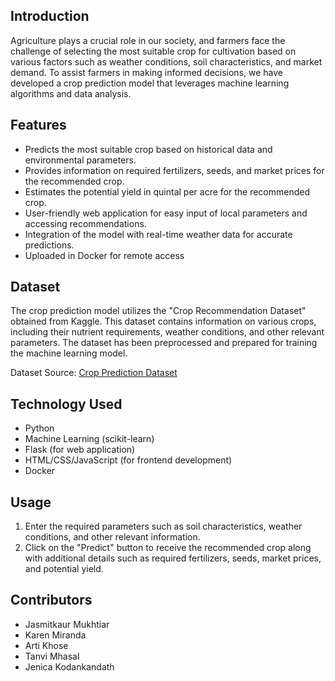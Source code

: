 ## Introduction
Agriculture plays a crucial role in our society, and farmers face the challenge of selecting the most suitable crop for cultivation based on various factors such as weather conditions, soil characteristics, and market demand. To assist farmers in making informed decisions, we have developed a crop prediction model that leverages machine learning algorithms and data analysis.

## Features
- Predicts the most suitable crop based on historical data and environmental parameters.
- Provides information on required fertilizers, seeds, and market prices for the recommended crop.
- Estimates the potential yield in quintal per acre for the recommended crop.
- User-friendly web application for easy input of local parameters and accessing recommendations.
- Integration of the model with real-time weather data for accurate predictions.
- Uploaded in Docker for remote access

## Dataset
The crop prediction model utilizes the "Crop Recommendation Dataset" obtained from Kaggle. This dataset contains information on various crops, including their nutrient requirements, weather conditions, and other relevant parameters. The dataset has been preprocessed and prepared for training the machine learning model.

Dataset Source: [Crop Prediction Dataset](https://www.kaggle.com/code/prasadchaskar/crop-prediction-99-accuracy)

## Technology Used
- Python
- Machine Learning (scikit-learn)
- Flask (for web application)
- HTML/CSS/JavaScript (for frontend development)
- Docker

## Usage
1. Enter the required parameters such as soil characteristics, weather conditions, and other relevant information.
2. Click on the "Predict" button to receive the recommended crop along with additional details such as required fertilizers, seeds, market prices, and potential yield.

## Contributors
- Jasmitkaur Mukhtiar
- Karen Miranda
- Arti Khose
- Tanvi Mhasal
- Jenica Kodankandath


